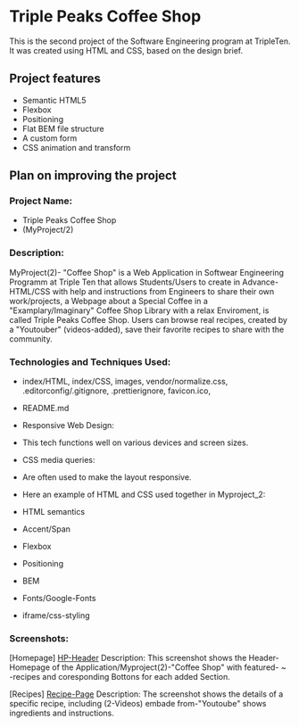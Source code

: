 # Triple Peaks Coffee Shop

This is the second project of the Software Engineering program at TripleTen. It was created using HTML and CSS, based on the design brief.

## Project features

- Semantic HTML5
- Flexbox
- Positioning
- Flat BEM file structure
- A custom form
- CSS animation and transform

## Plan on improving the project

### Project Name: 

- Triple Peaks Coffee Shop
- (MyProject/2)

### Description:

MyProject(2)- "Coffee Shop" is a Web Application in Softwear Engineering Programm at Triple Ten that allows Students/Users to create in Advance-HTML/CSS with help and instructions from Engineers to share their own work/projects, a Webpage about a Special Coffee in a "Examplary/Imaginary" Coffee Shop Library with a relax Enviroment, is called Triple Peaks Coffee Shop. Users can browse real recipes, created by a "Youtouber" (videos-added), save their favorite recipes to share with the community.

### Technologies and Techniques Used:



- index/HTML, index/CSS, images, vendor/normalize.css, .editorconfig/.gitignore, .prettierignore, favicon.ico,
- README.md

- Responsive Web Design: 
- This tech functions well on various devices and screen sizes.
- CSS media queries: 
- Are often used to make the layout responsive.

- Here an example of HTML and CSS used together in Myproject_2:
- HTML semantics
- Accent/Span
- Flexbox
- Positioning
- BEM
- Fonts/Google-Fonts
- iframe/css-styling


### Screenshots:

[Homepage] [HP-Header](images/screenshot_1.png)
Description: This screenshot shows the Header-Homepage of the Application/Myproject(2)-"Coffee Shop" with featured- ~ -recipes and coresponding Bottons for each added Section.

[Recipes] [Recipe-Page](images/screenshot_2.png) 
Description: The screenshot shows the details of a specific recipe, including (2-Videos) embade from-"Youtoube" shows ingredients and instructions.




